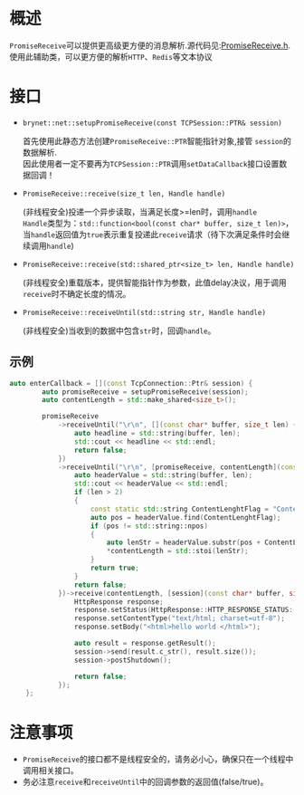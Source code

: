# 概述
`PromiseReceive`可以提供更高级更方便的消息解析.源代码见:[PromiseReceive.h](https://github.com/IronsDu/brynet/blob/master/include/brynet/net/PromiseReceive.hpp).</br>
使用此辅助类，可以更方便的解析`HTTP`、`Redis`等文本协议

# 接口

- `brynet::net::setupPromiseReceive(const TCPSession::PTR& session)`
    

    首先使用此静态方法创建`PromiseReceive::PTR`智能指针对象,接管 `session`的数据解析.</br>
    因此使用者一定不要再为`TCPSession::PTR`调用`setDataCallback`接口设置数据回调！

- `PromiseReceive::receive(size_t len, Handle handle)`
    
    (非线程安全)投递一个异步读取，当满足长度>=len时，调用`handle`</br>
    `Handle`类型为：`std::function<bool(const char* buffer, size_t len)>`，当`handle`返回值为`true`表示重复投递此`receive`请求（待下次满足条件时会继续调用`handle`)

- `PromiseReceive::receive(std::shared_ptr<size_t> len, Handle handle)`
    
    (非线程安全)重载版本，提供智能指针作为参数，此值delay决议，用于调用`receive`时不确定长度的情况。

- `PromiseReceive::receiveUntil(std::string str, Handle handle)`
    
    (非线程安全)当收到的数据中包含`str`时，回调`handle`。

## 示例
```C++
auto enterCallback = [](const TcpConnection::Ptr& session) {
        auto promiseReceive = setupPromiseReceive(session);
        auto contentLength = std::make_shared<size_t>();

        promiseReceive
            ->receiveUntil("\r\n", [](const char* buffer, size_t len) {
                auto headline = std::string(buffer, len);
                std::cout << headline << std::endl;
                return false;
            })
            ->receiveUntil("\r\n", [promiseReceive, contentLength](const char* buffer, size_t len) {
                auto headerValue = std::string(buffer, len);
                std::cout << headerValue << std::endl;
                if (len > 2)
                {
                    const static std::string ContentLenghtFlag = "Content-Length: ";
                    auto pos = headerValue.find(ContentLenghtFlag);
                    if (pos != std::string::npos)
                    {
                        auto lenStr = headerValue.substr(pos + ContentLenghtFlag.size(), headerValue.size());
                        *contentLength = std::stoi(lenStr);
                    }
                    return true;
                }
                return false;
            })->receive(contentLength, [session](const char* buffer, size_t len) {
                HttpResponse response;
                response.setStatus(HttpResponse::HTTP_RESPONSE_STATUS::OK);
                response.setContentType("text/html; charset=utf-8");
                response.setBody("<html>hello world </html>");

                auto result = response.getResult();
                session->send(result.c_str(), result.size());
                session->postShutdown();

                return false;
            });
    };
```

# 注意事项
- `PromiseReceive`的接口都不是线程安全的，请务必小心，确保只在一个线程中调用相关接口。
- 务必注意`receive`和`receiveUntil`中的回调参数的返回值(false/true)。